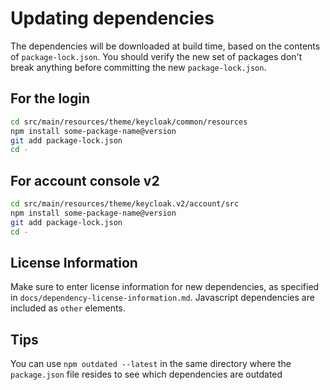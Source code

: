# Updating dependencies

The dependencies will be downloaded at build time, based on the contents of `package-lock.json`. You should verify the new set of packages don't break anything before committing the new `package-lock.json`.

## For the login

```bash
cd src/main/resources/theme/keycloak/common/resources
npm install some-package-name@version
git add package-lock.json
cd -
```

## For account console v2

```bash
cd src/main/resources/theme/keycloak.v2/account/src
npm install some-package-name@version
git add package-lock.json
cd -
```

## License Information

Make sure to enter license information for new dependencies, as specified in `docs/dependency-license-information.md`. Javascript dependencies are included as `other` elements.


## Tips

You can use `npm outdated --latest` in the same directory where the `package.json` file resides to see which dependencies are outdated 
